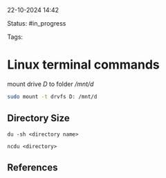 

22-10-2024 14:42

Status: #in_progress

Tags:

# Linux terminal commands


mount drive *D* to folder */mnt/d*
``` bash
sudo mount -t drvfs D: /mnt/d
```

## Directory Size

``` shell
du -sh <directory name>

ncdu <directory>
```
## References

